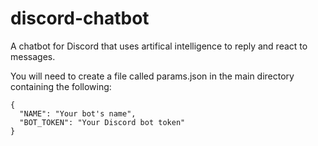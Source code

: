 # discord-chatbot

A chatbot for Discord that uses artifical intelligence to reply and react to messages.

You will need to create a file called params.json in the main directory containing the following:

```
{
  "NAME": "Your bot's name",
  "BOT_TOKEN": "Your Discord bot token"
}